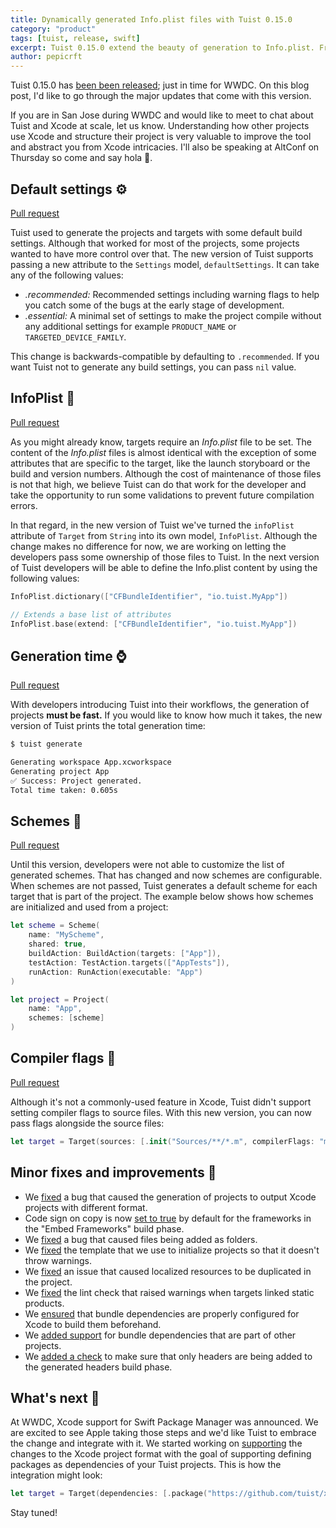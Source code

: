```yaml
---
title: Dynamically generated Info.plist files with Tuist 0.15.0
category: "product"
tags: [tuist, release, swift]
excerpt: Tuist 0.15.0 extend the beauty of generation to Info.plist. From this version on you'll be able to define the build settings as part of your manfest and let Tuist infer the default values for you. Furthermore, we extended the API to support customizing the generation of default build settings in your projects and targets, added the generation time to the 'tuist generate' command, and added support for defining custom schemes.
author: pepicrft
---
```


Tuist 0.15.0 has [been been released](https://github.com/tuist/tuist/releases/tag/0.15.0); just in time for WWDC. On this blog post, I'd like to go through the major updates that come with this version.

If you are in San Jose during WWDC and would like to meet to chat about Tuist and Xcode at scale, let us know. Understanding how other projects use Xcode and structure their project is very valuable to improve the tool and abstract you from Xcode intricacies. I'll also be speaking at AltConf on Thursday so come and say hola 👋.

## Default settings ⚙️

[Pull request](https://github.com/tuist/tuist/pull/373)

Tuist used to generate the projects and targets with some default build settings. Although that worked for most of the projects, some projects wanted to have more control over that. The new version of Tuist supports passing a new attribute to the `Settings` model, `defaultSettings`. It can take any of the following values:

- _.recommended:_ Recommended settings including warning flags to help you catch some of the bugs at the early stage of development.
- _.essential:_ A minimal set of settings to make the project compile without any additional settings for example `PRODUCT_NAME` or `TARGETED_DEVICE_FAMILY`.

This change is backwards-compatible by defaulting to `.recommended`. If you want Tuist not to generate any build settings, you can pass `nil` value.

## InfoPlist 📝

[Pull request](https://github.com/tuist/tuist/pull/378)

As you might already know, targets require an _Info.plist_ file to be set. The content of the _Info.plist_ files is almost identical with the exception of some attributes that are specific to the target, like the launch storyboard or the build and version numbers. Although the cost of maintenance of those files is not that high, we believe Tuist can do that work for the developer and take the opportunity to run some validations to prevent future compilation errors.

In that regard, in the new version of Tuist we've turned the `infoPlist` attribute of `Target` from `String` into its own model, `InfoPlist`. Although the change makes no difference for now, we are working on letting the developers pass some ownership of those files to Tuist. In the next version of Tuist developers will be able to define the Info.plist content by using the following values:

```swift
InfoPlist.dictionary(["CFBundleIdentifier", "io.tuist.MyApp"])

// Extends a base list of attributes
InfoPlist.base(extend: ["CFBundleIdentifier", "io.tuist.MyApp"])
```

## Generation time ⌚️

[Pull request](https://github.com/tuist/tuist/pull/335)

With developers introducing Tuist into their workflows, the generation of projects **must be fast.** If you would like to know how much it takes, the new version of Tuist prints the total generation time:

```bash
$ tuist generate

Generating workspace App.xcworkspace
Generating project App
✅ Success: Project generated.
Total time taken: 0.605s
```

## Schemes 📱

[Pull request](https://github.com/tuist/tuist/pull/336)

Until this version, developers were not able to customize the list of generated schemes. That has changed and now schemes are configurable. When schemes are not passed, Tuist generates a default scheme for each target that is part of the project. The example below shows how schemes are initialized and used from a project:

```swift
let scheme = Scheme(
    name: "MyScheme",
    shared: true,
    buildAction: BuildAction(targets: ["App"]),
    testAction: TestAction.targets(["AppTests"]),
    runAction: RunAction(executable: "App")
)

let project = Project(
    name: "App",
    schemes: [scheme]
)
```

## Compiler flags 🚩

[Pull request](https://github.com/tuist/tuist/pull/386)

Although it's not a commonly-used feature in Xcode, Tuist didn't support setting compiler flags to source files. With this new version, you can now pass flags alongside the source files:

```swift
let target = Target(sources: [.init("Sources/**/*.m", compilerFlags: "my flag")])
```

## Minor fixes and improvements 🧪

- We [fixed](https://github.com/tuist/tuist/pull/357) a bug that caused the generation of projects to output Xcode projects with different format.
- Code sign on copy is now [set to true](https://github.com/tuist/tuist/pull/333) by default for the frameworks in the "Embed Frameworks" build phase.
- We [fixed](https://github.com/tuist/tuist/pull/338) a bug that caused files being added as folders.
- We [fixed](https://github.com/tuist/tuist/pull/339) the template that we use to initialize projects so that it doesn't throw warnings.
- We [fixed](https://github.com/tuist/tuist/pull/363) an issue that caused localized resources to be duplicated in the project.
- We [fixed](https://github.com/tuist/tuist/pull/360) the lint check that raised warnings when targets linked static products.
- We [ensured](https://github.com/tuist/tuist/pull/374) that bundle dependencies are properly configured for Xcode to build them beforehand.
- We [added support](https://github.com/tuist/tuist/pull/348) for bundle dependencies that are part of other projects.
- We [added a check](https://github.com/tuist/tuist/pull/356) to make sure that only headers are being added to the generated headers build phase.

## What's next 🤔

At WWDC, Xcode support for Swift Package Manager was announced. We are excited to see Apple taking those steps and we'd like Tuist to embrace the change and integrate with it. We started working on [supporting](https://github.com/tuist/xcodeproj/pull/439) the changes to the Xcode project format with the goal of supporting defining packages as dependencies of your Tuist projects. This is how the integration might look:

```swift
let target = Target(dependencies: [.package("https://github.com/tuist/xcodeproj", .exact("1.2.3"))])
```

Stay tuned!
